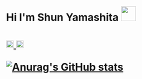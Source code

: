 <h1> Hi I'm Shun Yamashita <img width="40" src="https://user-images.githubusercontent.com/52367439/146315735-b13ef3ae-ab1f-4496-b609-0c4438774445.png"/><h1/>
<p align="left"> 
  <a href="http://qiita.com/ymshun">
    <img height="20" src="https://qiita-badge.apiapi.app/s/ymshun/posts.svg" />
  </a>
  <//qiita.com/ymshun">
    <img height="20" src="https://qiita-badge.apiapi.app/s/ymshun/contributions.svg" />
  </a>
</p>

[![Anurag's GitHub stats](https://github-readme-stats.vercel.app/api?username=ymshun&count_private=true&show_icons=true&theme=radical)](https://github.com/anuraghazra/github-readme-stats)
